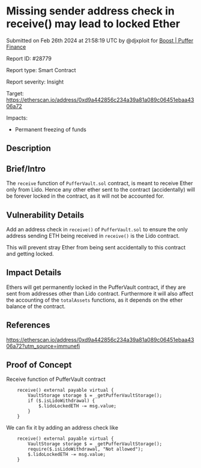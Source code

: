 
# Missing sender address check in receive() may lead to locked Ether

Submitted on Feb 26th 2024 at 21:58:19 UTC by @djxploit for [Boost | Puffer Finance](https://immunefi.com/bounty/pufferfinance-boost/)

Report ID: #28779

Report type: Smart Contract

Report severity: Insight

Target: https://etherscan.io/address/0xd9a442856c234a39a81a089c06451ebaa4306a72

Impacts:
- Permanent freezing of funds

## Description
## Brief/Intro
The `receive` function of `PufferVault.sol` contract, is meant to receive Ether only from Lido. Hence any other ether sent to the contract (accidentally) will be forever locked in the contract, as it will not be accounted for.

## Vulnerability Details
Add an address check in `receive()` of `PufferVault.sol` to ensure the only address sending ETH being received in `receive()` is the Lido contract.

This will prevent stray Ether from being sent accidentally to this contract and getting locked.

## Impact Details
Ethers will get permanently locked in the PufferVault contract, if they are sent from addresses other than Lido contract. Furthermore it will also affect the accounting of the `totalAssets` functions, as it depends on the ether balance of the contract.

## References
https://etherscan.io/address/0xd9a442856c234a39a81a089c06451ebaa4306a72?utm_source=immunefi


## Proof of Concept

Receive function of PufferVault contract
```
    receive() external payable virtual {
        VaultStorage storage $ = _getPufferVaultStorage();
        if ($.isLidoWithdrawal) {
            $.lidoLockedETH -= msg.value;
        }
    }
```

We can fix it by adding an address check like 

```
    receive() external payable virtual {
        VaultStorage storage $ = _getPufferVaultStorage();
        require($.isLidoWithdrawal, "Not allowed");
        $.lidoLockedETH -= msg.value;
    }
```

